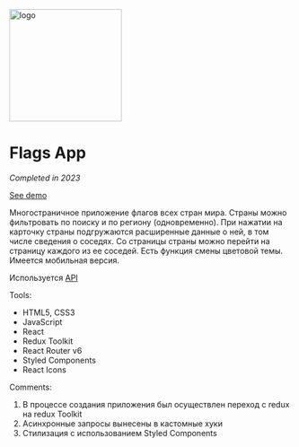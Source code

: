 <image src="https://i.ibb.co/G5BcWgc/images.png" alt="logo" border="0" width="200px">

# Flags App

_Completed in 2023_

[See demo]()

Многостраничное приложение флагов всех стран мира. Страны можно фильтровать по поиску и по региону (одновременно). При нажатии на карточку страны подгружаются расширенные данные о ней, в том числе сведения о соседях. Со страницы страны можно перейти на страницу каждого из ее соседей. Есть функция смены цветовой темы. Имеется мобильная версия.

Используется [API](https://restcountries.com)

Tools:

- HTML5, CSS3
- JavaScript
- React
- Redux Toolkit
- React Router v6
- Styled Components
- React Icons

Comments:

1. В процессе создания приложения был осуществлен переход с redux на redux Toolkit
1. Асинхронные запросы вынесены в кастомные хуки
1. Стилизация с использованием Styled Components
